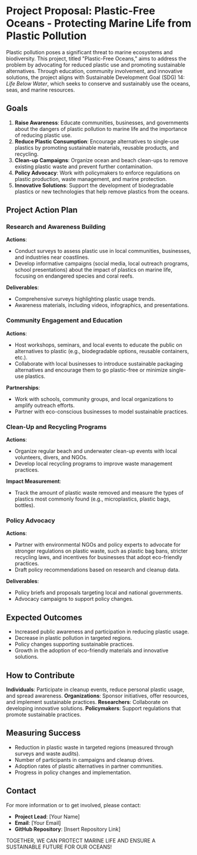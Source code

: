 # Project Proposal: Plastic-Free Oceans - Protecting Marine Life from Plastic Pollution

Plastic pollution poses a significant threat to marine ecosystems and biodiversity. This project, titled "Plastic-Free Oceans," aims to address the problem by advocating for reduced plastic use and promoting sustainable alternatives. Through education, community involvement, and innovative solutions, the project aligns with Sustainable Development Goal (SDG) 14: *Life Below Water*, which seeks to conserve and sustainably use the oceans, seas, and marine resources.

## Goals
1. **Raise Awareness**: Educate communities, businesses, and governments about the dangers of plastic pollution to marine life and the importance of reducing plastic use.
2. **Reduce Plastic Consumption**: Encourage alternatives to single-use plastics by promoting sustainable materials, reusable products, and recycling.
3. **Clean-up Campaigns**: Organize ocean and beach clean-ups to remove existing plastic waste and prevent further contamination.
4. **Policy Advocacy**: Work with policymakers to enforce regulations on plastic production, waste management, and marine protection.
5. **Innovative Solutions**: Support the development of biodegradable plastics or new technologies that help remove plastics from the oceans.

## Project Action Plan
### Research and Awareness Building
**Actions**:
- Conduct surveys to assess plastic use in local communities, businesses, and industries near coastlines.
- Develop informative campaigns (social media, local outreach programs, school presentations) about the impact of plastics on marine life, focusing on endangered species and coral reefs.

**Deliverables**:
- Comprehensive surveys highlighting plastic usage trends.
- Awareness materials, including videos, infographics, and presentations.

### Community Engagement and Education
**Actions**:
- Host workshops, seminars, and local events to educate the public on alternatives to plastic (e.g., biodegradable options, reusable containers, etc.).
- Collaborate with local businesses to introduce sustainable packaging alternatives and encourage them to go plastic-free or minimize single-use plastics.

**Partnerships**:
- Work with schools, community groups, and local organizations to amplify outreach efforts.
- Partner with eco-conscious businesses to model sustainable practices.

### Clean-Up and Recycling Programs
**Actions**:
- Organize regular beach and underwater clean-up events with local volunteers, divers, and NGOs.
- Develop local recycling programs to improve waste management practices.

**Impact Measurement**:
- Track the amount of plastic waste removed and measure the types of plastics most commonly found (e.g., microplastics, plastic bags, bottles).

### Policy Advocacy
**Actions**:
- Partner with environmental NGOs and policy experts to advocate for stronger regulations on plastic waste, such as plastic bag bans, stricter recycling laws, and incentives for businesses that adopt eco-friendly practices.
- Draft policy recommendations based on research and cleanup data.

**Deliverables**:
- Policy briefs and proposals targeting local and national governments.
- Advocacy campaigns to support policy changes.

## Expected Outcomes
- Increased public awareness and participation in reducing plastic usage.
- Decrease in plastic pollution in targeted regions.
- Policy changes supporting sustainable practices.
- Growth in the adoption of eco-friendly materials and innovative solutions.

## How to Contribute
 **Individuals**: Participate in cleanup events, reduce personal plastic usage, and spread awareness.
 **Organizations**: Sponsor initiatives, offer resources, and implement sustainable practices.
 **Researchers**: Collaborate on developing innovative solutions.
 **Policymakers**: Support regulations that promote sustainable practices.

## Measuring Success
- Reduction in plastic waste in targeted regions (measured through surveys and waste audits).
- Number of participants in campaigns and cleanup drives.
- Adoption rates of plastic alternatives in partner communities.
- Progress in policy changes and implementation.

## Contact
For more information or to get involved, please contact:
- **Project Lead**: [Your Name]
- **Email**: [Your Email]
- **GitHub Repository**: [Insert Repository Link]

TOGETHER, WE CAN PROTECT MARINE LIFE AND ENSURE A SUSTAINABLE FUTURE FOR OUR OCEANS!
